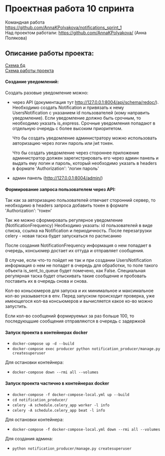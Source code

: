# Проектная работа 10 спринта

Командная работа https://github.com/AnnaKPolyakova/notifications_sprint_1  
Над проектом работали:  https://github.com/AnnaKPolyakova/ (Анна Полякова)

## Описание работы проекта:
[Схема бд](schemas%2Fnotification_models_schema.plantuml)  
[Схема работы проекта](schemas%2Fschema.plantuml)

#### Создание уведомлений:
Создать разовые уведомление можно:
- через API (документация тут http://127.0.0.1:8004/api/schema/redoc/). 
  Необходимо создать Notification и привязать к нему UsersNotification с 
  указанием id пользователей (кому направить уведомление). Если уведомление 
  должно быть срочным, то необходимо указать is_express. Срочные 
  уведомления попадают в отдельную очередь с более высоким приоритетом.

  Что бы создать уведомление администратору можно использовать авторизацию 
  через логин пароль или jwt токен.
  
  Что бы создать уведомление через стороннее приложение администратор должен 
  зарегистрировать его через админ панель и выдать ему логин и пароль, 
  который необходимо указать в headers в формате 'Authorization': 'логин пароль'

- админ панель (http://127.0.0.1:8004/admin/)

#### Формирование запроса пользователем через API:
  Так как за авторизацию пользователей отвечает сторонний сервер, то 
  необходимо в headers запроса добавить токен в формате 'Authorization': 'токен'


Так же можно сформировать регулярное уведомление (NotificationFrequency)
Необходимо указать: id пользователей в виде списка, ссылка на Notification и 
периодичность.
После перезагрузки celery - новая таска будет запускаться по расписанию

После создания NotificationFrequency информация о нем попадает в очередь, 
консьюмер достает их оттуда и отправляет сообщения.

В случае, если что-то пойдет не так и при создании UsersNotification 
информация о нем не попадет в очередь для обработки, то поле такого объекта 
is_sent_to_queue будет помечено, как False. Специальная регулярная таска 
будет отыскивать такие сообщение и пробовать поставить их в очередь снова и 
снова.

Кол-во коньсюмеров для запуска и их минимальное и максимальное кол-во 
указывается в env. Перед запуском происходит проверка, уже имеющегося кол-ва 
консьюмеров и вычисляется какое ко-во можно запустить.

Если кол-во сообщений формируемых за раз больше 100, то последующшие 
сообщения отправляются в очередь с задержкой


#### Запуск проекта в контейнерах docker

* `docker-compose up -d --build`
* `docker-compose exec producer python notification_producer/manage.py createsuperuser`

Для остановки контейнера:

* `docker-compose down --rmi all --volumes`


#### Запуск проекта частично в контейнерах docker

* `docker-compose -f docker-compose-local.yml up --build`
* `cd notification_producer/`
* `celery -A schedule.celery_app worker -l info`
* `celery -A schedule.celery_app beat -l info`

Для остановки контейнера:

* `docker-compose -f docker-compose-local.yml down --rmi all --volumes`


Для создания админа:
* `python notification_producer/manage.py createsuperuser`
